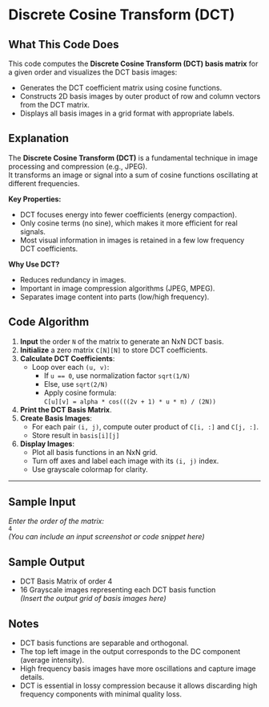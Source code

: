 # Discrete Cosine Transform (DCT)

## What This Code Does

This code computes the **Discrete Cosine Transform (DCT) basis matrix** for a given order and visualizes the DCT basis images:
- Generates the DCT coefficient matrix using cosine functions.
- Constructs 2D basis images by outer product of row and column vectors from the DCT matrix.
- Displays all basis images in a grid format with appropriate labels.


## Explanation

The **Discrete Cosine Transform (DCT)** is a fundamental technique in image processing and compression (e.g., JPEG).  
It transforms an image or signal into a sum of cosine functions oscillating at different frequencies.

**Key Properties:**
- DCT focuses energy into fewer coefficients (energy compaction).
- Only cosine terms (no sine), which makes it more efficient for real signals.
- Most visual information in images is retained in a few low frequency DCT coefficients.

**Why Use DCT?**
- Reduces redundancy in images.
- Important in image compression algorithms (JPEG, MPEG).
- Separates image content into parts (low/high frequency).


## Code Algorithm

1. **Input** the order `N` of the matrix to generate an NxN DCT basis.
2. **Initialize** a zero matrix `C[N][N]` to store DCT coefficients.
3. **Calculate DCT Coefficients**:
   - Loop over each `(u, v)`:
     - If `u == 0`, use normalization factor `sqrt(1/N)`
     - Else, use `sqrt(2/N)`
     - Apply cosine formula:  
       `C[u][v] = alpha * cos(((2v + 1) * u * π) / (2N))`
4. **Print the DCT Basis Matrix**.
5. **Create Basis Images**:
   - For each pair `(i, j)`, compute outer product of `C[i, :]` and `C[j, :]`.
   - Store result in `basis[i][j]`
6. **Display Images**:
   - Plot all basis functions in an NxN grid.
   - Turn off axes and label each image with its `(i, j)` index.
   - Use grayscale colormap for clarity.

---

## Sample Input

_Enter the order of the matrix:_  
`4`  
_(You can include an input screenshot or code snippet here)_


## Sample Output

- DCT Basis Matrix of order 4  
- 16 Grayscale images representing each DCT basis function  
_(Insert the output grid of basis images here)_

## Notes
- DCT basis functions are separable and orthogonal.
- The top left image in the output corresponds to the DC component (average intensity).
- High frequency basis images have more oscillations and capture image details.
- DCT is essential in lossy compression because it allows discarding high frequency components with minimal quality loss.
